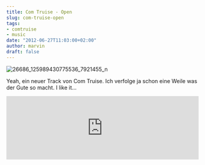 ```yaml
---
title: Com Truise - Open
slug: com-truise-open
tags:
- comtruise
- music
date: "2012-06-27T11:03:00+02:00"
author: marvin
draft: false
---
```

![26686_125989430775536_7921455_n](/images/26686_125989430775536_7921455_n.jpg)

Yeah, ein neuer Track von Com Truise. Ich verfolge ja schon eine Weile
was der Gute so macht. I like it...

<iframe width="100%" height="166" scrolling="no" frameborder="no" src="http://w.soundcloud.com/player/?url=http%3A%2F%2Fapi.soundcloud.com%2Ftracks%2F48609119&amp;auto_play=false&amp;show_artwork=true&amp;color=ff7700"></iframe>
